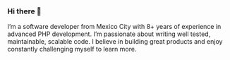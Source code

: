 ### Hi there 👋

I’m a software developer from Mexico City with 8+ years of experience in advanced PHP development.
I’m passionate about writing well tested, maintainable, scalable code. 
I believe in building great products and enjoy constantly challenging myself to learn more.

<!--
**scrubmx/scrubmx** is a ✨ _special_ ✨ repository because its `README.md` (this file) appears on your GitHub profile.

Here are some ideas to get you started:

- 🔭 I’m currently working on ...
- 🌱 I’m currently learning ...
- 👯 I’m looking to collaborate on ...
- 🤔 I’m looking for help with ...
- 💬 Ask me about ...
- 📫 How to reach me: ...
- 😄 Pronouns: ...
- ⚡ Fun fact: ...
-->
